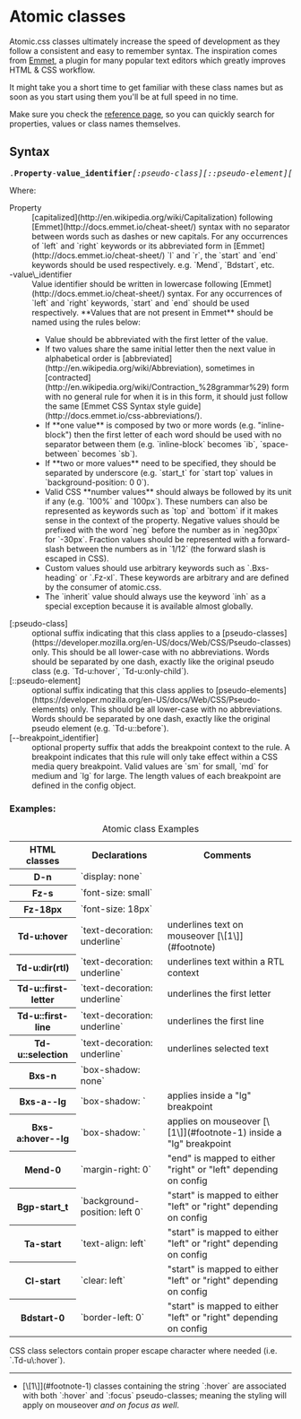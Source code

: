 # Atomic classes

Atomic.css classes ultimately increase the speed of development as they follow a consistent and easy to remember syntax. The inspiration comes from [Emmet](http://emmet.io/), a plugin for many popular text editors which greatly improves HTML & CSS workflow.

It might take you a short time to get familiar with these class names but as soon as you start using them you'll be at full speed in no time.

Make sure you check the [reference page](/reference), so you can quickly search for properties, values or class names themselves.

## Syntax

<pre>
.<strong>Property</strong>-<strong>value_identifier</strong><em>[:pseudo-class][::pseudo-element][--breakpoint_identifier]</em>
</pre>

Where:

<dl class="dl-list">
    <dt>Property</dt>
    <dd>[capitalized](http://en.wikipedia.org/wiki/Capitalization) following [Emmet](http://docs.emmet.io/cheat-sheet/) syntax with no separator between words such as dashes or new capitals. For any occurrences of `left` and `right` keywords or its abbreviated form in [Emmet](http://docs.emmet.io/cheat-sheet/) `l` and `r`, the `start` and `end` keywords should be used respectively. e.g. `Mend`, `Bdstart`, etc.</dd>
    <dt>-value\_identifier</dt>
    <dd>Value identifier should be written in lowercase following [Emmet](http://docs.emmet.io/cheat-sheet/) syntax. For any occurrences of `left` and `right` keywords, `start` and `end` should be used respectively. **Values that are not present in Emmet** should be named using the rules below:
    <ul class="ul-list">
        <li>Value should be abbreviated with the first letter of the value.</li>
        <li>If two values share the same initial letter then the next value in alphabetical order is [abbreviated](http://en.wikipedia.org/wiki/Abbreviation), sometimes in [contracted](http://en.wikipedia.org/wiki/Contraction_%28grammar%29) form with no general rule for when it is in this form, it should just follow the same [Emmet CSS Syntax style guide](http://docs.emmet.io/css-abbreviations/).</li>
        <li>If **one value** is composed by two or more words (e.g. "inline-block") then the first letter of each word should be used with no separator between them (e.g. `inline-block` becomes `ib`, `space-between` becomes `sb`).</li>
        <li>If **two or more values** need to be specified, they should be separated by underscore (e.g. `start_t` for `start top` values in `background-position: 0 0`).</li>
        <li>Valid CSS **number values** should always be followed by its unit if any (e.g. `100%` and `100px`). These numbers can also be represented as keywords such as `top` and `bottom` if it makes sense in the context of the property.  Negative values should be prefixed with the word `neg` before the number as in `neg30px` for `-30px`. Fraction values should be represented with a forward-slash between the numbers as in `1/12` (the forward slash is escaped in CSS).</li>
        <li>Custom  values should use arbitrary keywords such as `.Bxs-heading` or `.Fz-xl`. These keywords are arbitrary and are defined by the consumer of atomic.css.</li>
        <li>The `inherit` value should always use the keyword `inh` as a special exception because it is available almost globally.</li>
    </ul>
    </dd>
    <dt>[:pseudo-class]</dt>
    <dd>optional suffix indicating that this class applies to a [pseudo-classes](https://developer.mozilla.org/en-US/docs/Web/CSS/Pseudo-classes) only. This should be all lower-case with no abbreviations. Words should be separated by one dash, exactly like the original pseudo class (e.g. `Td-u:hover`, `Td-u:only-child`).</dd>
    <dt>[::pseudo-element]</dt>
    <dd>optional suffix indicating that this class applies to [pseudo-elements](https://developer.mozilla.org/en-US/docs/Web/CSS/Pseudo-elements) only. This should be all lower-case with no abbreviations. Words should be separated by one dash, exactly like the original pseudo element (e.g. `Td-u::before`).</dd>
    <dt>[--breakpoint_identifier]</dt>
    <dd>optional property suffix that adds the breakpoint context to the rule. A breakpoint indicates that this rule will only take effect within a CSS media query breakpoint. Valid values are `sm` for small, `md` for medium and `lg` for large. The length values of each breakpoint are defined in the config object.</dd>
</dl>

### Examples:

<table class="Ta-start W-100%">
    <caption class="hidden">Atomic class Examples</caption>
    <tr>
        <th scope="col" class="P-10px">HTML classes</th>
        <th scope="col" class="P-10px">Declarations</th>
        <th scope="col" class="P-10px">Comments</th>
    </tr>
    <tr class="Bdt-1">
        <th scope="row" class="Va-t Whs-nw P-10px">D-n</th>
        <td class="Va-t C-f2438c Whs-nw P-10px">`display: none`</td>
        <td class="Va-t P-10px"></td>
    </tr>
    <tr class="Bdt-1">
        <th scope="row" class="Va-t Whs-nw P-10px">Fz-s</th>
        <td class="Va-t C-f2438c Whs-nw P-10px">`font-size: small`</td>
        <td class="Va-t P-10px"></td>
    </tr>
    <tr class="Bdt-1">
        <th scope="row" class="Va-t Whs-nw P-10px">Fz-18px</th>
        <td class="Va-t C-f2438c Whs-nw P-10px">`font-size: 18px`</td>
        <td class="Va-t P-10px"></td>
    </tr>
    <tr class="Bdt-1">
        <th scope="row" class="Va-t Whs-nw P-10px">Td-u:hover</th>
        <td class="Va-t C-f2438c Whs-nw P-10px">`text-decoration: underline`</td>
        <td class="Va-t P-10px">underlines text on mouseover [\[1\]](#footnote)<a id="footnote-1" class="D-ib"></a></td>
    </tr>
    <tr class="Bdt-1">
        <th scope="row" class="Va-t Whs-nw P-10px">Td-u:dir(rtl)</th>
        <td class="Va-t  C-f2438c Whs-nw P-10px">`text-decoration: underline`</td>
        <td class="Va-t P-10px">underlines text within a RTL context</td>
    </tr>
    <tr class="Bdt-1">
        <th scope="row" class="Va-t Whs-nw P-10px">Td-u::first-letter</th>
        <td class="Va-t  C-f2438c Whs-nw P-10px">`text-decoration: underline`</td>
        <td class="Va-t P-10px">underlines the first letter</td>
    </tr>
    <tr class="Bdt-1">
        <th scope="row" class="Va-t Whs-nw P-10px">Td-u::first-line</th>
        <td class="Va-t  C-f2438c Whs-nw P-10px">`text-decoration: underline`</td>
        <td class="Va-t P-10px">underlines the first line</td>
    </tr>
    <tr class="Bdt-1">
        <th scope="row" class="Va-t Whs-nw P-10px">Td-u::selection</th>
        <td class="Va-t  C-f2438c Whs-nw P-10px">`text-decoration: underline`</td>
        <td class="Va-t P-10px">underlines selected text</td>
    </tr>
    <tr class="Bdt-1">
        <th scope="row" class="Va-t Whs-nw P-10px">Bxs-n</th>
        <td class="Va-t  C-f2438c Whs-nw P-10px">`box-shadow: none`</td>
        <td class="Va-t P-10px"></td>
    </tr>
    <tr class="Bdt-1">
        <th scope="row" class="Va-t Whs-nw P-10px">Bxs-a--lg</th>
        <td class="Va-t  C-f2438c Whs-nw P-10px">`box-shadow: <arbitrary-value-a>`</td>
        <td class="Va-t P-10px">applies inside a "lg" breakpoint</td>
    </tr>
    <tr class="Bdt-1">
        <th scope="row" class="Va-t Whs-nw P-10px">Bxs-a:hover--lg</th>
        <td class="Va-t C-f2438c Whs-nw P-10px">`box-shadow: <arbitrary-value-a>`</td>
        <td class="Va-t P-10px">applies on mouseover [\[1\]](#footnote-1)<a id="footnote" class="D-ib"></a> inside a "lg" breakpoint</td>
    </tr>
    <tr class="Bdt-1">
        <th scope="row" class="Va-t Whs-nw P-10px">Mend-0</th>
        <td class="Va-t  C-f2438c Whs-nw P-10px">`margin-right: 0`</td>
        <td class="Va-t P-10px">"end" is mapped to either "right" or "left" depending on config</td>
    </tr>
    <tr class="Bdt-1">
        <th scope="row" class="Va-t Whs-nw P-10px">Bgp-start_t</th>
        <td class="Va-t  C-f2438c Whs-nw P-10px">`background-position: left 0`</td>
        <td class="Va-t P-10px">"start" is mapped to either "left" or "right" depending on config</td>
    </tr>
    <tr class="Bdt-1">
        <th scope="row" class="Va-t Whs-nw P-10px">Ta-start</th>
        <td class="Va-t  C-f2438c Whs-nw P-10px">`text-align: left`</td>
        <td class="Va-t P-10px">"start" is mapped to either "left" or "right" depending on config</td>
    </tr>
    <tr class="Bdt-1">
        <th scope="row" class="Va-t Whs-nw P-10px">Cl-start</th>
        <td class="Va-t  C-f2438c Whs-nw P-10px">`clear: left`</td>
        <td class="Va-t P-10px">"start" is mapped to either "left" or "right" depending on config</td>
    </tr>
    <tr class="Bdt-1">
        <th scope="row" class="Va-t Whs-nw P-10px">Bdstart-0</th>
        <td class="Va-t  C-f2438c Whs-nw P-10px">`border-left: 0`</td>
        <td class="Va-t P-10px">"start" is mapped to either "left" or "right" depending on config</td>
    </tr>
</table>

<p class="noteBox info">CSS class selectors contain proper escape character where needed (i.e. `.Td-u\:hover`).</p>

<hr class="Mt-50px">

<ul id="footnote" class="ul-list">
    <li>[\[1\]](#footnote-1) classes containing the string `:hover` are associated with both `:hover` and `:focus` pseudo-classes; meaning the styling will apply on mouseover <em>and on focus as well</em>.</li>
</ul>
